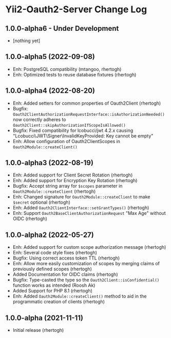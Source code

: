 Yii2-Oauth2-Server Change Log
=============================

1.0.0-alpha6 - Under Development
--------------------------------

- [nothing yet]


1.0.0-alpha5 (2022-09-08)
--------------------------------

- Enh: PostgreSQL compatibility (mtangoo, rhertogh)
- Enh: Optimized tests to reuse database fixtures (rhertogh)


1.0.0-alpha4 (2022-08-20)
-------------------------

- Enh: Added setters for common properties of Oauth2Client (rhertogh)
- Bugfix: `Oauth2ClientAuthorizationRequestInterface::isAuthorizationNeeded()` now correctly adheres to `Oauth2Client::skipAuthorizationIfScopeIsAllowed()`
- Bugfix: Fixed compatibility for lcobucci/jwt 4.2.x causing "Lcobucci\JWT\Signer\InvalidKeyProvided: Key cannot be empty"
- Enh: Allow configuration of Oauth2ClientScopes in `Oauth2Module::createClient()` 


1.0.0-alpha3 (2022-08-19)
-------------------------

- Enh: Added support for Client Secret Rotation (rhertogh)
- Enh: Added support for Encryption Key Rotation (rhertogh)
- Bugfix: Accept string array for `$scopes` parameter in `Oauth2Module::createClient` (rhertogh)
- Enh: Changed signature for `Oauth2Module::createClient` to make `$secret` optional (rhertogh)
- Enh: Added `Oauth2ClientInterface::setGrantTypes()` (rhertogh)
- Enh: Support `Oauth2BaseClientAuthorizationRequest` "Max Age" without OIDC (rhertogh)


1.0.0-alpha2 (2022-05-27)
-------------------------

- Enh: Added support for custom scope authorization message (rhertogh)
- Enh: Several code style fixes (rhertogh)
- Bugfix: Using correct access token TTL (rhertogh)
- Enh: Allow more easily customization of scopes by merging claims of previously defined scopes (rhertogh)
- Added Documentation for OIDC claims (rhertogh)
- Bugfix: Type-casted the type so the `Oauth2Client::isConfidential()` function works as intended (Roosh Ak)
- Added Support for PHP 8.1 (rhertogh)
- Enh: Added `Oauth2Module::createClient()` method to aid in the programmatic creation of clients (rhertogh)


1.0.0-alpha (2021-11-11)
------------------------

- Initial release (rhertogh)
